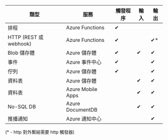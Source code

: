 類型 | 服務 | 觸發程序 | 輸入 | 輸出 
-----|---------|---------|-------|--------
排程 | Azure Functions | &#10004; | | 
HTTP (REST 或 webhook) | Azure Functions | &#10004; | | &#10004;*
Blob 儲存體 | Azure 儲存體 | &#10004; | &#10004; | &#10004; 
事件 | Azure 事件中心 | &#10004; | | &#10004;
佇列 | Azure 儲存體 | &#10004; | | &#10004;
資料表 | Azure 儲存體 | | &#10004; | &#10004;
資料表 | Azure Mobile Apps | | &#10004; | &#10004;
No-SQL DB | Azure DocumentDB | | &#10004; | &#10004;
推播通知 | Azure 通知中心 | | | &#10004;

(* - http 對外繫結需要 http 觸發器)

<!---HONumber=AcomDC_0608_2016-->